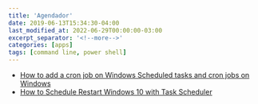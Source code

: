 ```yaml
---
title: 'Agendador'
date: 2019-06-13T15:34:30-04:00
last_modified_at: 2022-06-29T00:00:00-03:00
excerpt_separator: '<!--more-->'
categories: [apps]
tags: [command line, power shell]
---
```


- [How to add a cron job on Windows Scheduled tasks and cron jobs on Windows](https://docs.active-directory-wp.com/Usage/How_to_add_a_cron_job_on_Windows/Scheduled_tasks_and_cron_jobs_on_Windows/index.html)
- [How to Schedule Restart Windows 10 with Task Scheduler](https://windowsloop.com/schedule-restart-windows/)
